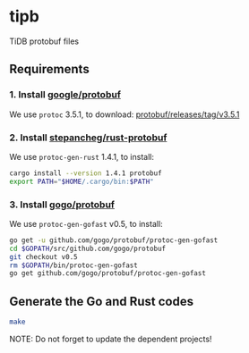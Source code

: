 # tipb

TiDB protobuf files

## Requirements

### 1. Install [google/protobuf](https://github.com/google/protobuf)

We use `protoc` 3.5.1, to download: [protobuf/releases/tag/v3.5.1](https://github.com/google/protobuf/releases/tag/v3.5.1)

### 2. Install [stepancheg/rust-protobuf](https://github.com/stepancheg/rust-protobuf)

We use `protoc-gen-rust` 1.4.1, to install:

```sh
cargo install --version 1.4.1 protobuf
export PATH="$HOME/.cargo/bin:$PATH"
```

### 3. Install [gogo/protobuf](https://github.com/gogo/protobuf)

We use `protoc-gen-gofast` v0.5, to install:

```sh
go get -u github.com/gogo/protobuf/protoc-gen-gofast
cd $GOPATH/src/github.com/gogo/protobuf
git checkout v0.5
rm $GOPATH/bin/protoc-gen-gofast
go get github.com/gogo/protobuf/protoc-gen-gofast
```

## Generate the Go and Rust codes

```sh
make
```

NOTE: Do not forget to update the dependent projects!
